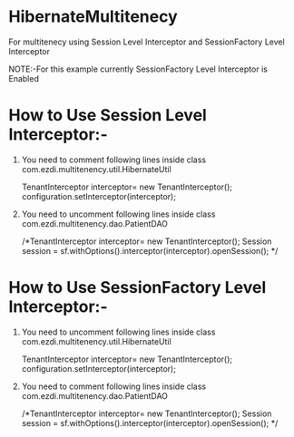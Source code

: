 # HibernateMultitenecy
For multitenecy using Session Level Interceptor and SessionFactory Level Interceptor

NOTE:-For this example currently SessionFactory Level Interceptor is Enabled

How to Use Session Level Interceptor:-
=====================================
1. You need to comment following lines inside class com.ezdi.multitenency.util.HibernateUtil
   
   TenantInterceptor interceptor= new TenantInterceptor();
	 configuration.setInterceptor(interceptor);
	 
2. You need to uncomment following lines inside class com.ezdi.multitenency.dao.PatientDAO

    /*TenantInterceptor interceptor= new TenantInterceptor();
		Session session = sf.withOptions().interceptor(interceptor).openSession(); */


How to Use SessionFactory Level Interceptor:-
=====================================
1. You need to uncomment following lines inside class com.ezdi.multitenency.util.HibernateUtil
   
   TenantInterceptor interceptor= new TenantInterceptor();
	 configuration.setInterceptor(interceptor);
	 
2. You need to comment following lines inside class com.ezdi.multitenency.dao.PatientDAO

    /*TenantInterceptor interceptor= new TenantInterceptor();
		Session session = sf.withOptions().interceptor(interceptor).openSession(); */

